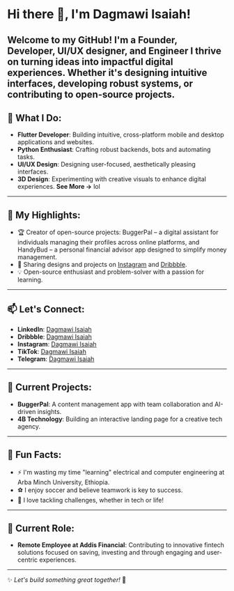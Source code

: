 # Hi there 👋, I'm Dagmawi Isaiah!

Welcome to my GitHub! I'm a **Founder**, **Developer**, **UI/UX designer**, and **Engineer** I thrive on turning ideas into impactful digital experiences. Whether it's designing intuitive interfaces, developing robust systems, or contributing to open-source projects.
---

## 🔧 What I Do:
- **Flutter Developer**: Building intuitive, cross-platform mobile and desktop applications and websites.
- **Python Enthusiast**: Crafting robust backends, bots and automating tasks.
- **UI/UX Design**: Designing user-focused, aesthetically pleasing interfaces.
- **3D Design**: Experimenting with creative visuals to enhance digital experiences.
**See More ->** lol

---

## 🌟 My Highlights:
- 🏆 Creator of open-source projects: BuggerPal – a digital assistant for individuals managing their profiles across online platforms, and HandyBud – a personal financial advisor app designed to simplify money management.
- 🎨 Sharing designs and projects on [Instagram](https://instagram.com/your-username) and [Dribbble](https://dribbble.com/DagmawiIsaiah).
- 💡 Open-source enthusiast and problem-solver with a passion for learning.

---

## 📫 Let's Connect:
- **LinkedIn**: [Dagmawi Isaiah](https://www.linkedin.com/in/dagmawi-isaiah-403a252ba/)
- **Dribbble**: [Dagmawi Isaiah](https://dribbble.com/DagmawiIsaiah)
- **Instagram**: [Dagmawi Isaiah](https://www.instagram.com/d_u_c_k_y_e/)
- **TikTok**: [Dagmawi Isaiah](https://www.tiktok.com/@dagmawi.isaiah)
- **Telegram**: [Dagmawi Isaiah](https://t.me/D_U_C_K_Y_E)

---

## 🌱 Current Projects:
- **BuggerPal**: A content management app with team collaboration and AI-driven insights.
- **4B Technology**: Building an interactive landing page for a creative tech agency.

---

## 🎯 Fun Facts:
- ⚡ I'm wasting my time "learning" electrical and computer engineering at Arba Minch University, Ethiopia.
- ⚽ I enjoy soccer and believe teamwork is key to success.
- 🎉 I love tackling challenges, whether in tech or life!

---

## 💼 Current Role:
- **Remote Employee at Addis Financial**: Contributing to innovative fintech solutions focused on saving, investing and through engaging and user-centric experiences.

---

✨ *Let's build something great together!* 🚀
